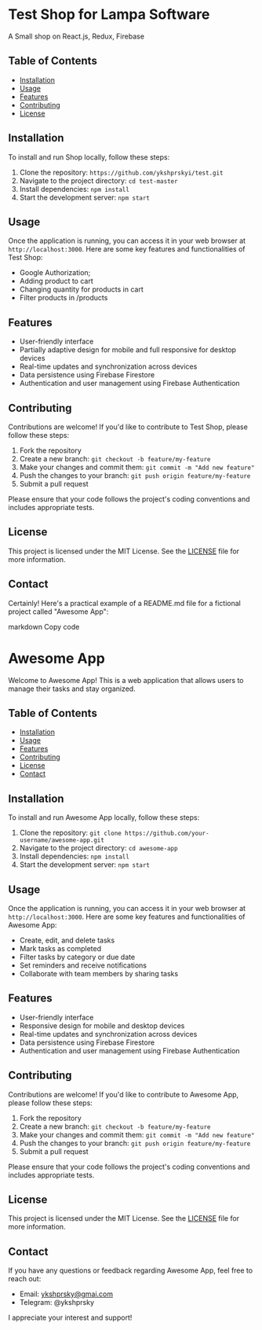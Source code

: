 # Test Shop for Lampa Software

A Small shop on React.js, Redux, Firebase

## Table of Contents

- [Installation](#installation)
- [Usage](#usage)
- [Features](#features)
- [Contributing](#contributing)
- [License](#license)

## Installation

To install and run Shop locally, follow these steps:

1. Clone the repository: `https://github.com/ykshprskyi/test.git`
2. Navigate to the project directory: `cd test-master`
3. Install dependencies: `npm install`
4. Start the development server: `npm start`

## Usage

Once the application is running, you can access it in your web browser at `http://localhost:3000`. Here are some key features and functionalities of Test Shop:

- Google Authorization;
- Adding product to cart
- Changing quantity for products in cart
- Filter products in /products

## Features

- User-friendly interface
- Partially adaptive design for mobile and full responsive for desktop devices
- Real-time updates and synchronization across devices
- Data persistence using Firebase Firestore
- Authentication and user management using Firebase Authentication

## Contributing

Contributions are welcome! If you'd like to contribute to Test Shop, please follow these steps:

1. Fork the repository
2. Create a new branch: `git checkout -b feature/my-feature`
3. Make your changes and commit them: `git commit -m "Add new feature"`
4. Push the changes to your branch: `git push origin feature/my-feature`
5. Submit a pull request

Please ensure that your code follows the project's coding conventions and includes appropriate tests.

## License

This project is licensed under the MIT License. See the [LICENSE](LICENSE) file for more information.

## Contact

Certainly! Here's a practical example of a README.md file for a fictional project called "Awesome App":

markdown
Copy code

# Awesome App

Welcome to Awesome App! This is a web application that allows users to manage their tasks and stay organized.

## Table of Contents

- [Installation](#installation)
- [Usage](#usage)
- [Features](#features)
- [Contributing](#contributing)
- [License](#license)
- [Contact](#contact)

## Installation

To install and run Awesome App locally, follow these steps:

1. Clone the repository: `git clone https://github.com/your-username/awesome-app.git`
2. Navigate to the project directory: `cd awesome-app`
3. Install dependencies: `npm install`
4. Start the development server: `npm start`

## Usage

Once the application is running, you can access it in your web browser at `http://localhost:3000`. Here are some key features and functionalities of Awesome App:

- Create, edit, and delete tasks
- Mark tasks as completed
- Filter tasks by category or due date
- Set reminders and receive notifications
- Collaborate with team members by sharing tasks

## Features

- User-friendly interface
- Responsive design for mobile and desktop devices
- Real-time updates and synchronization across devices
- Data persistence using Firebase Firestore
- Authentication and user management using Firebase Authentication

## Contributing

Contributions are welcome! If you'd like to contribute to Awesome App, please follow these steps:

1. Fork the repository
2. Create a new branch: `git checkout -b feature/my-feature`
3. Make your changes and commit them: `git commit -m "Add new feature"`
4. Push the changes to your branch: `git push origin feature/my-feature`
5. Submit a pull request

Please ensure that your code follows the project's coding conventions and includes appropriate tests.

## License

This project is licensed under the MIT License. See the [LICENSE](LICENSE) file for more information.

## Contact

If you have any questions or feedback regarding Awesome App, feel free to reach out:

- Email: ykshprsky@gmai.com
- Telegram: @ykshprsky

I appreciate your interest and support!
